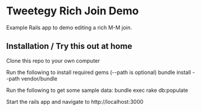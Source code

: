 Tweetegy Rich Join Demo
=======================

Example Rails app to demo editing a rich M-M join.

## Installation / Try this out at home

Clone this repo to your own computer

Run the following to install required gems (--path is optional)
  bundle install --path vendor/bundle

Run the following to get some sample data:
  bundle exec rake db:populate

Start the rails app and navigate to http://localhost:3000